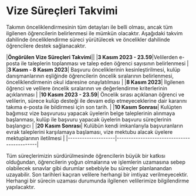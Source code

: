 # Vize Süreçleri Takvimi

Takımın önceliklendirmesinin tüm detayları ile belli olması, ancak tüm ilgilenen öğrencilerin belirlenmesi ile mümkün olacaktır. Aşağıdaki takvim dahilinde önceliklendirme süreci yürütülecek ve öncelikler dahilinde öğrencilere destek sağlanacaktır.

|**Öngörülen Vize Süreçleri Takvimi**||
|**3 Kasım 2023 - 23.59**|Velilerden e-posta ile taleplerin toplanması ve talep eden öğrenci sayısının belirlenmesi |
|**3 Kasım - 8 Kasım 2023**| Başvuru önceliklerinin kesinleştirilmesi, kulüp danışmanlarının eşliğinde öğrencilerin öncelik sıralarının belirlenmesi, önceliklendirmenin okul idaresine onaylatılması |
|**8 Kasım 2023**| İlgilenen öğrenci ve velilere öncelik sıralarının ve değerlendirme kriterlerinin açıklanması |
|**10 Kasım 2023 - 23.59**| Öncelik sırası açıklanan öğrenci ve velilerin, sürece kulüp desteği ile devam edip etmeyeceklerine dair kararını takıma e-posta ile bildirmesi için son tarih. |
|**10 Kasım Sonrası**| Kulüpten bağımsız vize başvurusu yapacak üyelerin belge taleplerinin alınmaya başlanması, kulüp ile başvuru yapacak üyelerin başvuru süreçlerinin başlangıcı |
|**20 Kasım Sonrası**| Kulübün kendi imkanlarıyla başvuranların evrak taleplerini karşılamaya başlaması, vize mektubu alacak üyelere mektuplarının iletilmesi |
|--------------------|--------------------------------------------|

Tüm süreçlerimizin sürdürülmesinde öğrencilerin büyük bir katkısı olduğundan, öğrencilerin yoğun olmalarına ve işlemlerin uzamasına sebep olabilecek sınavlar gibi durumlar sebebiyle bu süreçler planlanandan uzayabilir. Son tarihleri kaçıran velilere herhangi bir imtiyaz verilmeyecektir. Herhangi bir sürecin uzaması durumunda ilgilenen velilerimize bilgilendirme yapılacaktır.

